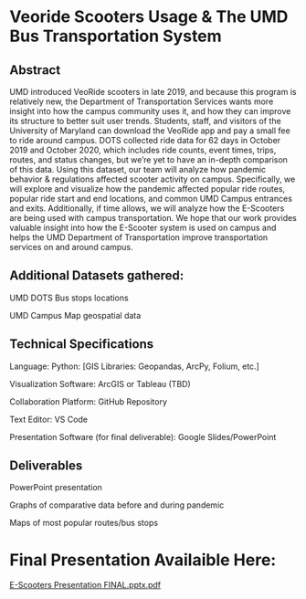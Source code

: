 
# Veoride Scooters Usage & The UMD Bus Transportation System


## Abstract 

UMD introduced VeoRide scooters in late 2019, and because this program is relatively new, the Department of Transportation Services wants more insight into how the campus community uses it, and how they can improve its structure to better suit user trends. Students, staff, and visitors of the University of Maryland can download the VeoRide app and pay a small fee to ride around campus. DOTS collected ride data for 62 days in October 2019 and October 2020, which includes ride counts, event times, trips, routes, and status changes, but we’re yet to have an in-depth comparison of this data. Using this dataset, our team will analyze how pandemic behavior & regulations affected scooter activity on campus. Specifically, we will explore and visualize how the pandemic affected popular ride routes, popular ride start and end locations, and common UMD Campus entrances and exits. Additionally, if time allows, we will analyze how the E-Scooters are being used with campus transportation. We hope that our work provides valuable insight into how the E-Scooter system is used on campus and helps the UMD Department of Transportation improve transportation services on and around campus.


## Additional Datasets gathered:

UMD DOTS Bus stops locations

UMD Campus Map geospatial data

## Technical Specifications 
Language: Python: [GIS Libraries: Geopandas, ArcPy, Folium, etc.]

Visualization Software: ArcGIS or Tableau (TBD)

Collaboration Platform: GitHub Repository

Text Editor: VS Code

Presentation Software (for final deliverable): Google Slides/PowerPoint

## Deliverables
PowerPoint presentation 

Graphs of comparative data before and during pandemic

Maps of most popular routes/bus stops

# Final Presentation Availaible Here: 

[E-Scooters Presentation FINAL.pptx.pdf](https://github.com/AntoineMik/UMD-Veoride-Transportation-Usage/files/7834803/E-Scooters.Presentation.FINAL.pptx.pdf)
